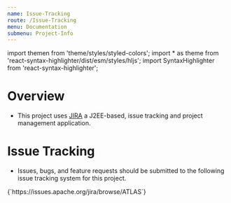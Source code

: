 ```yaml
---
name: Issue-Tracking
route: /Issue-Tracking
menu: Documentation
submenu: Project-Info 
---
```


import  themen  from 'theme/styles/styled-colors';
import  * as theme  from 'react-syntax-highlighter/dist/esm/styles/hljs';
import SyntaxHighlighter from 'react-syntax-highlighter';

# Overview


* This project uses [JIRA](http://www.atlassian.com/software/jira) a J2EE-based, issue tracking and project management application.


# Issue Tracking
* Issues, bugs, and feature requests should be submitted to the following issue tracking system for this project.

<SyntaxHighlighter wrapLines={true} language="html" style={theme.dark}>
 {`https://issues.apache.org/jira/browse/ATLAS`}
</SyntaxHighlighter>
